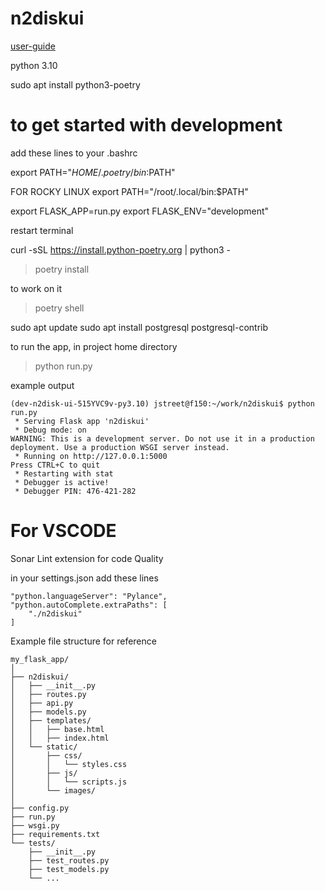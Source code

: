 # n2diskui
[user-guide](https://shop.firstlight.net/wp-content/uploads/2014/05/n2disk-UsersGuide.pdf)

python 3.10

sudo apt install python3-poetry 

# to get started with development

add these lines to your .bashrc 

export PATH="$HOME/.poetry/bin:$PATH" 

FOR ROCKY LINUX
export PATH="/root/.local/bin:$PATH"

export FLASK_APP=run.py
export FLASK_ENV="development"

restart terminal 

curl -sSL https://install.python-poetry.org | python3 -

> poetry install 

to work on it 

> poetry shell


sudo apt update 
sudo apt install postgresql postgresql-contrib 

to run the app, in project home directory

> python run.py

example output

```
(dev-n2disk-ui-515YVC9v-py3.10) jstreet@f150:~/work/n2diskui$ python run.py
 * Serving Flask app 'n2diskui'
 * Debug mode: on
WARNING: This is a development server. Do not use it in a production deployment. Use a production WSGI server instead.
 * Running on http://127.0.0.1:5000
Press CTRL+C to quit
 * Restarting with stat
 * Debugger is active!
 * Debugger PIN: 476-421-282
```
# For VSCODE
Sonar Lint extension for code Quality

in your settings.json add these lines
```
"python.languageServer": "Pylance",
"python.autoComplete.extraPaths": [
    "./n2diskui"
]
```

Example file structure for reference
```
my_flask_app/
│
├── n2diskui/
│   ├── __init__.py
│   ├── routes.py
│   ├── api.py
│   ├── models.py
│   ├── templates/
│   │   ├── base.html
│   │   ├── index.html
│   └── static/
│       ├── css/
│       │   └── styles.css
│       ├── js/
│       │   └── scripts.js
│       └── images/
│
├── config.py
├── run.py
├── wsgi.py
├── requirements.txt
└── tests/
    ├── __init__.py
    ├── test_routes.py
    ├── test_models.py
    └── ...

```